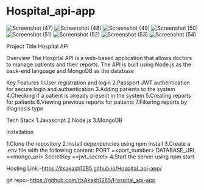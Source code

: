 # Hospital_api-app

![Screenshot (47)](https://github.com/itsAkash1285/Hospital_api-app/assets/111186744/1514fe89-c3db-4b1c-97bc-2cc160187c04)
![Screenshot (48)](https://github.com/itsAkash1285/Hospital_api-app/assets/111186744/3019adfe-c2c9-4fe4-92c4-de17bfc708c8)
![Screenshot (49)](https://github.com/itsAkash1285/Hospital_api-app/assets/111186744/40447f30-b626-40d5-8e87-550ec552908b)
![Screenshot (50)](https://github.com/itsAkash1285/Hospital_api-app/assets/111186744/cd101220-401b-4ba6-9b96-7126cf71e7be)
![Screenshot (51)](https://github.com/itsAkash1285/Hospital_api-app/assets/111186744/f30a478c-2fdb-4063-9452-f9e18554307f)
![Screenshot (52)](https://github.com/itsAkash1285/Hospital_api-app/assets/111186744/4633d3f2-7b40-45d3-9026-714e2396ea22)
![Screenshot (53)](https://github.com/itsAkash1285/Hospital_api-app/assets/111186744/89be12fc-7cb9-4570-b10f-7c66bc2a208b)
![Screenshot (54)](https://github.com/itsAkash1285/Hospital_api-app/assets/111186744/3999fa49-357e-4de9-9c8a-ec3dde91a857)

Project Title
Hospital API

Overview
The Hospital API is a web-based application that allows doctors to manage patients and their reports. The API is built using Node.js as the back-end language and MongoDB as the database

Key Features
1.User registration and login
2.Passport JWT authentication for secure login and authentication
3.Adding patients to the system
4.Checking if a patient is already present in the system
5.Creating reports for patients
6.Viewing previous reports for patients
7.Filtering reports by diagnosis type

Tech Stack
1.Javascript
2.Node.js
3.MongoDB

Installation

1.Clone the repository
2.Install dependencies using npm install
3.Create a .env file with the following content: PORT =<port_number> DATABASE_URL =<mongo_uri> SecretKey =<jwt_secret>
4.Start the server using npm start

Hosting Link:-https://itsakash1285.github.io/Hospital_api-app/

git repo:-https://github.com/itsAkash1285/Hospital_api-app
